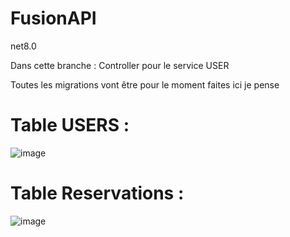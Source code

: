 # FusionAPI

net8.0

Dans cette branche : Controller pour le service USER

Toutes les migrations vont être pour le moment faites ici je pense 

# Table USERS :

![image](https://github.com/user-attachments/assets/cc29253b-c537-4b85-badd-1c8eee88a086)



# Table Reservations : 

![image](https://github.com/user-attachments/assets/3498ccc7-41fa-410e-a50c-db76dd6f3e6a)

